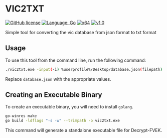 # VIC2TXT

[![GitHub license](https://img.shields.io/badge/license-MIT-blue.svg)](LICENSE.MIT)
[![Language: Go](https://img.shields.io/badge/Go-%2300ADD8.svg?&logo=go&logoColor=white)](#)
[![x64](https://img.shields.io/badge/Windows-64_bit-0078d7.svg)](#)
[![v1.0](https://img.shields.io/badge/Version-1.0-ff5733.svg)](#)

Simple tool for converting the vic database from json format to txt format

## Usage

To use this tool from the command line, run the following command:

```sh
./vic2txt.exe -input(-i) %userprofile%/Desktop/database.json(filepath) -output(-o) %userprofile%/Desktop//Desktop/(directory)
```

Replace `database.json` with the appropriate values.

## Creating an Executable Binary

To create an executable binary, you will need to install `golang`. 


```sh
go-winres make
go build -ldflags "-s -w" --trimpath -o vic2txt.exe
```

This command will generate a standalone executable file for Decrypt-FVEK.